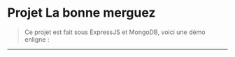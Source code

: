 # Projet La bonne merguez

> Ce projet est fait sous ExpressJS et MongoDB, voici une démo enligne :

***    ***